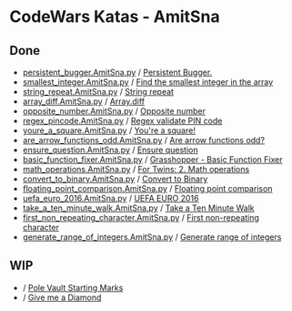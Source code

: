 # CodeWars Katas - AmitSna

## Done
- [persistent_bugger.AmitSna.py](https://github.com/JaviCeRodriguez/py-study-group/blob/main/ejercicios/CodeWars/AmitSna/persistent_bugger.AmitSna.py) / [Persistent Bugger.](https://www.codewars.com/kata/55bf01e5a717a0d57e0000ec)
- [smallest_integer.AmitSna.py](https://github.com/JaviCeRodriguez/py-study-group/blob/main/ejercicios/CodeWars/AmitSna/smallest_integer.AmitSna.py) / [Find the smallest integer in the array](https://www.codewars.com/kata/55a2d7ebe362935a210000b2)
- [string_repeat.AmitSna.py](https://github.com/JaviCeRodriguez/py-study-group/blob/main/ejercicios/CodeWars/AmitSna/string_repeat.AmitSna.py) / [String repeat](https://www.codewars.com/kata/57a0e5c372292dd76d000d7e)
- [array_diff.AmitSna.py](https://github.com/JaviCeRodriguez/py-study-group/blob/main/ejercicios/CodeWars/AmitSna/array_diff.AmitSna.py) / [Array.diff](https://www.codewars.com/kata/523f5d21c841566fde000009)
- [opposite_number.AmitSna.py](https://github.com/JaviCeRodriguez/py-study-group/blob/main/ejercicios/CodeWars/AmitSna/opposite_number.AmitSna.py) / [Opposite number](https://www.codewars.com/kata/56dec885c54a926dcd001095)
- [regex_pincode.AmitSna.py](https://github.com/JaviCeRodriguez/py-study-group/blob/main/ejercicios/CodeWars/AmitSna/regex_pincode.AmitSna.py) / [Regex validate PIN code](https://www.codewars.com/kata/55f8a9c06c018a0d6e000132)
- [youre_a_square.AmitSna.py](https://github.com/JaviCeRodriguez/py-study-group/blob/main/ejercicios/CodeWars/AmitSna/youre_a_square.AmitSna.py) / [You're a square!](https://www.codewars.com/kata/54c27a33fb7da0db0100040e)
- [are_arrow_functions_odd.AmitSna.py](https://github.com/JaviCeRodriguez/py-study-group/blob/main/ejercicios/CodeWars/AmitSna/are_arrow_functions_odd.AmitSna.py) / [Are arrow functions odd?](https://www.codewars.com/kata/559f80b87fa8512e3e0000f5)
- [ensure_question.AmitSna.py](https://github.com/JaviCeRodriguez/py-study-group/blob/main/ejercicios/CodeWars/AmitSna/ensure_question.AmitSna.py) / [Ensure question](https://www.codewars.com/kata/5866fc43395d9138a7000006)
- [basic_function_fixer.AmitSna.py](https://github.com/JaviCeRodriguez/py-study-group/blob/main/ejercicios/CodeWars/AmitSna/basic_function_fixer.AmitSna.py) / [Grasshopper - Basic Function Fixer](https://www.codewars.com/kata/56200d610758762fb0000002)
- [math_operations.AmitSna.py](https://github.com/JaviCeRodriguez/py-study-group/blob/main/ejercicios/CodeWars/AmitSna/math_operations.AmitSna.py) / [For Twins: 2. Math operations](https://www.codewars.com/kata/59c287b16bddd291c700009a)
- [convert_to_binary.AmitSna.py](https://github.com/JaviCeRodriguez/py-study-group/blob/main/ejercicios/CodeWars/AmitSna/convert_to_binary.AmitSna.py) / [Convert to Binary](https://www.codewars.com/kata/59fca81a5712f9fa4700159a)
- [floating_point_comparison.AmitSna.py](https://github.com/JaviCeRodriguez/py-study-group/blob/main/ejercicios/CodeWars/AmitSna/floating_point_comparison.AmitSna.py) / [Floating point comparison](https://www.codewars.com/kata/5f9f43328a6bff002fa29eb8)
- [uefa_euro_2016.AmitSna.py](https://github.com/JaviCeRodriguez/py-study-group/blob/main/ejercicios/CodeWars/AmitSna/uefa_euro_2016.AmitSna.py) / [UEFA EURO 2016](https://www.codewars.com/kata/57613fb1033d766171000d60)
- [take_a_ten_minute_walk.AmitSna.py](https://github.com/JaviCeRodriguez/py-study-group/blob/main/ejercicios/CodeWars/AmitSna/take_a_ten_minute_walk.AmitSna.py) / [Take a Ten Minute Walk](https://www.codewars.com/kata/54da539698b8a2ad76000228)
- [first_non_repeating_character.AmitSna.py](https://github.com/JaviCeRodriguez/py-study-group/blob/main/ejercicios/CodeWars/AmitSna/first_non_repeating_character.AmitSna.py) / [First non-repeating character](https://www.codewars.com/kata/52bc74d4ac05d0945d00054e)
- [generate_range_of_integers.AmitSna.py](https://github.com/JaviCeRodriguez/py-study-group/blob/main/ejercicios/CodeWars/AmitSna/generate_range_of_integers.AmitSna.py) / [Generate range of integers](https://www.codewars.com/kata/55eca815d0d20962e1000106)

## WIP
- / [Pole Vault Starting Marks](https://www.codewars.com/kata/5786f8404c4709148f0006bf)
- / [Give me a Diamond](https://www.codewars.com/kata/5503013e34137eeeaa001648)
